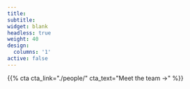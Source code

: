 ```yaml
---
title:
subtitle:
widget: blank
headless: true
weight: 40
design:
  columns: '1'
active: false  
---
```


{{% cta cta_link="./people/" cta_text="Meet the team →" %}}

